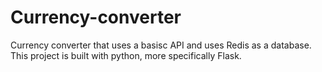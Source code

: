 # Currency-converter
Currency converter that uses a basisc API and uses Redis as a database. This project is built with python, more specifically Flask.
